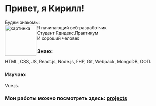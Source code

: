 # Привет, я Кирилл!
Будем знакомы:<br>
[<img align="left" alt="картинка" width="100px" src="https://i.ibb.co/pdRn8bX/bob.png" />][website] Я начинающий веб-разработчик<br>
Студент Ядндекс.Практикум<br>
И хороший человек<br>
### Знаю:
HTML, CSS, JS, React.js, Node.js, PHP, Git, Webpack, MongoDB, ООП.
### Изучаю:
 Vue.js.
### Мои работы можно посмотреть здесь: [projects][website]
[website]: https://kirill-samylin.github.io/my-profile/index.html